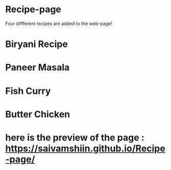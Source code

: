 # Recipe-page
Four diffferent recipes are added to the web-page!
# Biryani Recipe
# Paneer Masala
# Fish Curry
# Butter Chicken 

# here is the preview of the page : https://saivamshiin.github.io/Recipe-page/
